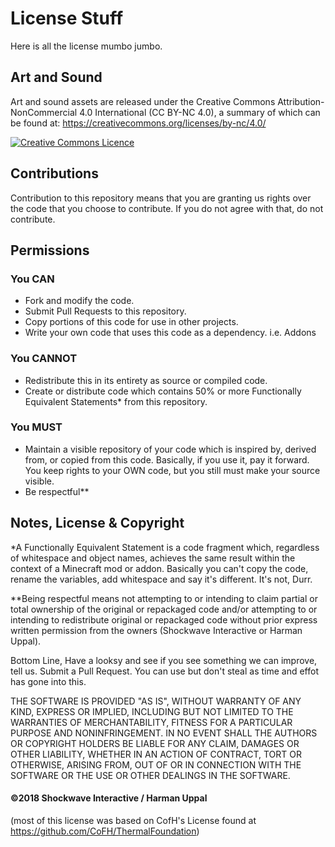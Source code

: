 # License Stuff

Here is all the license mumbo jumbo.

## Art and Sound
Art and sound assets are released under the Creative Commons Attribution-NonCommercial 4.0 International (CC BY-NC 4.0), a summary of which can be found at: https://creativecommons.org/licenses/by-nc/4.0/

<a rel="license" href="http://creativecommons.org/licenses/by-nc/4.0/"><img alt="Creative Commons Licence" style="border-width:0" src="https://i.creativecommons.org/l/by-nc/4.0/88x31.png" /></a><br /></a>

## Contributions
Contribution to this repository means that you are granting us rights over the code that you choose to contribute. If you do not agree with that, do not contribute.

## Permissions

### You CAN
<ul>
  <li>Fork and modify the code.</li>
  <li>Submit Pull Requests to this repository.</li>
  <li>Copy portions of this code for use in other projects.</li>
  <li>Write your own code that uses this code as a dependency. i.e. Addons</li>
</ul>

### You CANNOT
<ul>
  <li>Redistribute this in its entirety as source or compiled code.</li>
  <li>Create or distribute code which contains 50% or more Functionally Equivalent Statements* from this repository.</li>
</ul>

### You MUST
<ul>
  <li>Maintain a visible repository of your code which is inspired by, derived from, or copied from this code. Basically, if you use it, pay it forward. You keep rights to your OWN code, but you still must make your source visible.</li>
  <li>Be respectful**</li>
</ul>

## Notes, License & Copyright
*A Functionally Equivalent Statement is a code fragment which, regardless of whitespace and object names, achieves the same result within the context of a Minecraft mod or addon. Basically you can't copy the code, rename the variables, add whitespace and say it's different. It's not, Durr.

**Being respectful means not attempting to or intending to claim partial or total ownership of the original or repackaged code and/or attempting to or intending to redistribute original or repackaged code without prior express written permission from the owners (Shockwave Interactive or Harman Uppal).

Bottom Line, Have a looksy and see if you see something we can improve, tell us. Submit a Pull Request. You can use but don't steal as time and effot has gone into this.

THE SOFTWARE IS PROVIDED "AS IS", WITHOUT WARRANTY OF ANY KIND, EXPRESS OR IMPLIED, INCLUDING BUT NOT LIMITED TO THE WARRANTIES OF MERCHANTABILITY, FITNESS FOR A PARTICULAR PURPOSE AND NONINFRINGEMENT. IN NO EVENT SHALL THE AUTHORS OR COPYRIGHT HOLDERS BE LIABLE FOR ANY CLAIM, DAMAGES OR OTHER LIABILITY, WHETHER IN AN ACTION OF CONTRACT, TORT OR OTHERWISE, ARISING FROM, OUT OF OR IN CONNECTION WITH THE SOFTWARE OR THE USE OR OTHER DEALINGS IN THE SOFTWARE.

#### ©2018 Shockwave Interactive / Harman Uppal
(most of this license was based on CofH's License found at https://github.com/CoFH/ThermalFoundation)

